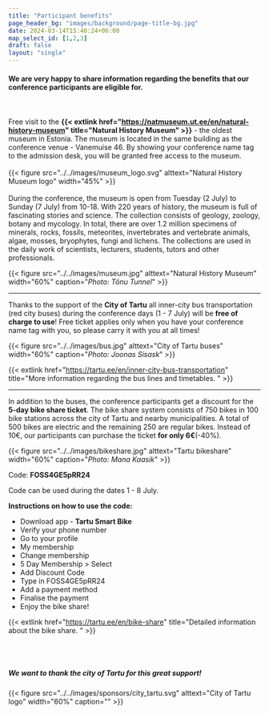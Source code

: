 ```yaml
---
title: "Participant benefits"
page_header_bg: "images/background/page-title-bg.jpg"
date: 2024-03-14T15:40:24+06:00
map_select_id: [1,2,3]
draft: false
layout: "single"
---
```


#### We are very happy to share information regarding the benefits that our conference participants are eligible for.
<br><br>
Free visit to the **{{< extlink href="https://natmuseum.ut.ee/en/natural-history-museum" title="Natural History Museum" >}}** - the oldest museum in Estonia. The museum is located in the same building as the conference venue - Vanemuise 46. By showing your conference name tag to the admission desk, you will be granted free access to the museum. 
<br><br>
{{< figure
    src="../../images/museum_logo.svg"
    alttext="Natural History Museum logo"
    width="45%"
    >}}
<br><br>
During the conference, the museum is open from Tuesday (2 July) to Sunday (7 July) from 10-18. With 220 years of history, the museum is full of fascinating stories and science. The collection consists of geology, zoology, botany and mycology. In total, there are over 1.2 million specimens of minerals, rocks, fossils, meteorites, invertebrates and vertebrate animals, algae, mosses, bryophytes, fungi and lichens. The collections are used in the daily work of scientists, lecturers, students, tutors and other professionals.

{{< figure
    src="../../images/museum.jpg"
    alttext="Natural History Museum"
    width="60%"
    caption="_Photo: Tõnu Tunnel_"
    >}}

---

Thanks to the support of the **City of Tartu** all inner-city bus transportation (red city buses) during the conference days (1 - 7 July) will be **free of charge to use**! Free ticket applies only when you have your conference name tag with you, so please carry it with you at all times! 

{{< figure
    src="../../images/bus.jpg"
    alttext="City of Tartu buses"
    width="60%"
    caption="_Photo: Joonas Sisask_"
    >}}

{{< extlink href="https://tartu.ee/en/inner-city-bus-transportation" title="More information regarding the bus lines and timetables. " >}}

---

In addition to the buses, the conference participants get a discount for the **5-day bike share ticket**. The bike share system consists of 750 bikes in 100 bike stations across the city of Tartu and nearby municipalities. A total of 500 bikes are electric and the remaining 250 are regular bikes. Instead of 10€, our participants can purchase the ticket **for only 6€**(-40%). 

{{< figure
    src="../../images/bikeshare.jpg"
    alttext="Tartu bikeshare"
    width="60%"
    caption="_Photo: Mana Kaasik_"
    >}}

Code: **FOSS4GE5pRR24**

Code can be used during the dates 1 - 8 July. 

**Instructions on how to use the code:**
- Download app - **Tartu Smart Bike**
- Verify your phone number
- Go to your profile
- My membership
- Change membership
- 5 Day Membership > Select
- Add Discount Code
- Type in FOSS4GE5pRR24
- Add a payment method
- Finalise the payment
- Enjoy the bike share! 


{{< extlink href="https://tartu.ee/en/bike-share" title="Detailed information about the bike share. " >}}

<br><br>

##### We want to thank the city of Tartu for this great support!

{{< figure
    src="../../images/sponsors/city_tartu.svg"
    alttext="City of Tartu logo"
    width="60%"
    caption=""
    >}}

